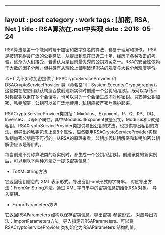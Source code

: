 
---
layout : post
category : work
tags : [加密, RSA, Net ]
title : RSA算法在.net中实现
date : 2016-05-24
---

RSA算法是第一个能同时用于加密和数字签名的算法，也易于理解和操作。 RSA是被研究得最广泛的公钥算法，从提出到现在已近二十年，经历了各种攻击的考验，逐渐为人们接受，普遍认为是目前最优秀的公钥方案之一。RSA的安全性依赖于大数的因子分解，但并没有从理论上证明破译RSA的难度与大数分解难度等价。

.NET 为不对称加密提供了 RSACryptoServiceProvider 和 DSACryptoServiceProvider 类（命名空间：System.Security.Cryptography）。这些类在您使用默认构造函数创建新实例时创建一个公钥/私钥对。既可以存储不对称密钥以用在多个会话中，也可以只为一个会话生成不对称密钥。只支持公钥加密，私钥解密。公钥可以被广泛地使用，私钥应被严密地保护起来。

RSACryptoServiceProvider类包括：Modulus、Exponent、P、Q、DP、DQ、InverseQ、D等8个属性，其中Modulus和Exponent就是公钥，Modulus和D就是私钥，RSACryptoServiceProvider类提供导出公钥的方法，也提供导出私钥的方法，但导出的私钥包含上面8个属性，显然要用RSACryptoServiceProvider实现私钥加密公钥是不可行的。从RSA的原理来看，公钥加密私钥解密和私钥加密公钥解密应该是等价的。

每当创建不对称算法类的新实例时，都生成一个公钥/私钥对。创建该类的新实例后，可以用以下两种方法之一提取密钥信息：

-   ToXMLString方法

它返回密钥信息的 XML 表示形式。导出密钥&#x2013;xml形式的字符串。
对应导出方法：FromXmlString方法。通过 XML 字符串中的密钥信息初始化RSA 对象。 导入密钥。

-   ExportParameters方法

它返回RSAParameters 结构以保存密钥信息。导出密钥&#x2013;参数形式。
对应导出方法：ImportParameters方法。导入指定的RSAParameters。可以将 RSACryptoServiceProvider 类初始化为 RSAParameters 结构的值。
